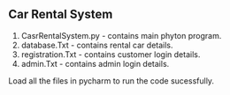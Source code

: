 ## Car Rental System

1. CasrRentalSystem.py - contains main phyton program.
2. database.Txt - contains rental car details.
3. registration.Txt - contains customer login details.
4. admin.Txt - contains admin login details.

Load all the files in pycharm to run the code sucessfully.
